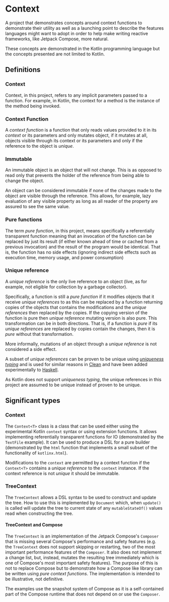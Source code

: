 # Context

A project that demonstrates concepts around context functions to demonstrate
their utility as well as a launching point to describe the features languages
might want to adopt in order to help make writing reactive frameworks, like 
Jetpack Compose, more natural.

These concepts are demonstrated in the Kotlin programming language but the
concepts presented are not limited to Kotlin.

## Definitions

### Context
Context, in this project, refers to any implicit parameters passed to a 
function. For example, in Kotlin, the context for a method is  the instance of
the method being invoked.

### Context Function
A *context function* is a function that only reads values provided to it in its 
*context* or its parameters and only mutates object, if it mutates at all, 
objects visible through its context or its parameters and only if the 
reference to the object is *unique*.

### Immutable
An immutable object is an object that will not change. This is as opposed to
read only that prevents the holder of the reference from being able to change 
the object.

An object can be considered immutable if none of the changes made to the object
are visible through the reference. This allows, for example, lazy evaluation
of any visible property as long as all reader of the property are assured to
see the same value.

### Pure functions
The term *pure function*, in this project, means specifically a referentially
transparent function meaning that an invocation of the function can be
replaced by just its result (if either known ahead of time or cached from a 
previous invocation) and the result of the program would be identical. That 
is, the function has no side effects (ignoring indirect side effects such as
execution time, memory usage, and power consumption)

### Unique reference
A *unique reference* is the only live reference to an object (live, as for
example, not eligible for collection by a garbage collector).

Specifically, a function is still a *pure function* if it modifies objects that
it receive *unique references* to as this can be replaced by a function returning
copies of the objects that contains the modifications and the *unique references*
then replaced by the copies. If the copying version of the function is pure then 
*unique reference* mutating version is also pure. This transformation can be in 
both directions. That is, if a function is *pure* if its *unique references* are 
replaced by copies contain the changes, then it is *pure* without that 
transformation.

More informally, mutations of an object through a *unique reference* is not
considered a side effect. 

A subset of *unique references* can be proven to be unique using 
[*uniqueness typing*](https://en.wikipedia.org/wiki/Uniqueness_type) and is 
used for similar reasons in
[Clean](https://clean.cs.ru.nl/download/html_report/CleanRep.2.2_11.htm) and
have been added experimentally to 
[Haskell](https://ghc.gitlab.haskell.org/ghc/doc/users_guide/exts/linear_types.html).

As Kotlin does not support *uniqueness typing*, the unique references in this
project are assumed to be unique instead of proven to be unique.

## Significant types

### Context
The `Context<T>` class is a class that can be used either using the 
experimental Kotlin `context` syntax or using extension functions. It allows 
implementing referentially transparent functions for IO (demonstrated by the 
`TextFile` example). It can be used to produce a DSL for a pure builder
(demonstrated by the `html` function that implements a small subset of the
functionality of `kotlinx.html`).

Modifications to the `context` are permitted by a context function if the 
`Context<T>` contains a *unique reference* to the `context` instance. If the
context reference is not *unique* it should be immutable.

### TreeContext
The `TreeContext` allows a DSL syntax to be used to construct and 
update the tree. How to use this is implemented by `Document` which, when
`update()` is called will update the tree to current state of any 
`mutableStateOf()` values read when constructing the tree. 

#### TreeContext and Compose
The `TreeContext` is an implementation of the Jetpack Compose's `Composer` 
that is missing several Compose's performance and safety features (e.g.
the `TreeContext` does not support skipping or restarting, two of the
most important performance features of the `Composer`. It also does not
implement a change list, but, instead, mutates the resulting tree immediately
which is one of Compose's most important safety features). The purpose of this
is not to replace Compose but to demonstrate how a Compose like library can be
written using *pure context functions*. The implementation is intended to be
illustrative, not definitive.

The examples use the snapshot system of Compose as it is a self-contained 
part of the Compose runtime that does not depend on or use the `Composer`.